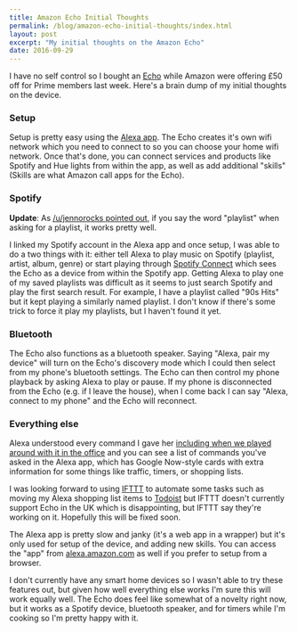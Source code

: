 ```yaml
---
title: Amazon Echo Initial Thoughts
permalink: /blog/amazon-echo-initial-thoughts/index.html
layout: post
excerpt: "My initial thoughts on the Amazon Echo"
date: 2016-09-29
---
```


I have no self control so I bought an [Echo](https://www.amazon.co.uk/Amazon-SK705DI-Echo-Black/dp/B01GAGVIE4/ref=sr_1_1?sr=8-1&ie=UTF8&keywords=echo&qid=1475139825) while Amazon were offering £50 off for Prime members last week. Here's a brain dump of my initial thoughts on the device.

### Setup

Setup is pretty easy using the [Alexa app](https://geo.itunes.apple.com/us/app/amazon-alexa/id944011620?mt=8&at=1001l3gY&ct=twitter). The Echo creates it's own wifi network which you need to connect to so you can choose your home wifi network. Once that's done, you can connect services and products like Spotify and Hue lights from within the app, as well as add additional "skills" (Skills are what Amazon call apps for the Echo).

### Spotify

**Update**: As [/u/jennorocks pointed out](https://www.reddit.com/r/amazonecho/comments/551frl/my_initial_thoughts_on_the_amazon_echo_uk/d88129p?context=3), if you say the word "playlist" when asking for a playlist, it works pretty well.

I linked my Spotify account in the Alexa app and once setup, I was able to do a two things with it: either tell Alexa to play music on Spotify (playlist, artist, album, genre) or start playing through [Spotify Connect](https://www.spotify.com/us/connect/) which sees the Echo as a device from within the Spotify app. Getting Alexa to play one of my saved playlists was difficult as it seems to just search Spotify and play the first search result. For example, I have a playlist called "90s Hits" but it kept playing a similarly named playlist. I don't know if there's some trick to force it play my playlists, but I haven't found it yet.

### Bluetooth

The Echo also functions as a bluetooth speaker. Saying "Alexa, pair my device" will turn on the Echo's discovery mode which I could then select from my phone's bluetooth settings. The Echo can then control my phone playback by asking Alexa to play or pause. If my phone is disconnected from the Echo (e.g. if I leave the house), when I come back I can say "Alexa, connect to my phone" and the Echo will reconnect.

### Everything else

Alexa understood every command I gave her [including when we played around with it in the office](https://hellsite.rknight.me/781140637089423360) and you can see a list of commands you've asked in the Alexa app, which has Google Now-style cards with extra information for some things like traffic, timers, or shopping lists.

I was looking forward to using [IFTTT](https://ifttt.com) to automate some tasks such as moving my Alexa shopping list items to [Todoist](https://todoist.com) but IFTTT doesn't currently support Echo in the UK which is disappointing, but IFTTT say they're working on it. Hopefully this will be fixed soon.

The Alexa app is pretty slow and janky (it's a web app in a wrapper) but it's only used for setup of the device, and adding new skills. You can access the "app" from [alexa.amazon.com](http://alexa.amazon.com) as well if you prefer to setup from a browser.

I don't currently have any smart home devices so I wasn't able to try these features out, but given how well everything else works I'm sure this will work equally well. The Echo does feel like somewhat of a novelty right now, but it works as a Spotify device, bluetooth speaker, and for timers while I'm cooking so I'm pretty happy with it.